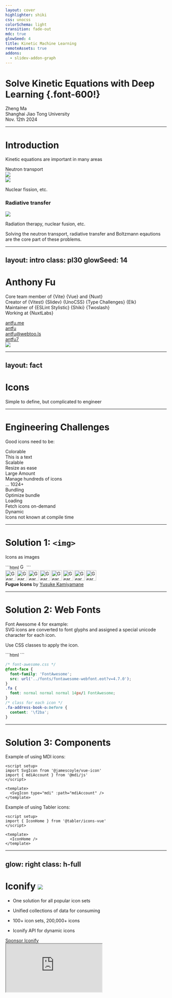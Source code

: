 ```yaml
---
layout: cover
highlighter: shiki
css: unocss
colorSchema: light
transition: fade-out
mdc: true
glowSeed: 4
title: Kinetic Machine Learning
remoteAssets: true
addons:
  - slidev-addon-graph
---
```


# Solve Kinetic Equations with Deep Learning {.font-600!}

<div flex="~ col gap-2">
  <div text-left text-2xl op75>Zheng Ma</div>
  <div text-left text-sm op50>Shanghai Jiao Tong University</div>
  <div text-sm op50>Nov. 12th 2024</div>
</div>

---

# Introduction

Kinetic equations are important in many areas

<div grid="~ cols-2 gap-4">
  <div flex="~ col gap-2" items-center>
    <div text-blue-8 text-2xl>Neutron transport</div>
    <div flex fg-blue border="~ main rounded-lg" z-100>
      <img src="/kinetic/nte.png" fill-blue z--1>
    </div>
    <img src="/kinetic/nte.png">
    <p>Nuclear fission, etc.</p>
  </div>
  <div flex="~ col gap-1" items-center>
    <h3 text-green-2>Radiative transfer</h3>
    <img src="/kinetic/rte.png" rounded-lg h-50 border="~ green/50 shadow-xl">
    <p>Radiation therapy, nuclear fusion, etc.</p>
  </div>
</div>

<div border="~ green/50 rounded-lg shadow-xl" bg-green:10 items-center h-40>
<div text-green text-center mt-5 py2 text-2xl>Solving the neutron transport, radiative transfer and Boltzmann eqautions are the core part of these problems.</div>
</div>

---
layout: intro
class: pl30
glowSeed: 14
---

# Anthony Fu

<div class="[&>*]:important-leading-10 opacity-80">

Core team member of {Vite} {Vue} and {Nuxt}<br>
Creator of {Vitest} {Slidev} {UnoCSS} {Type Challenges} {Elk}<br>
Maintainer of {ESLint Stylistic} {Shiki} {Twoslash}<br>
Working at {NuxtLabs}<br>

</div>

<div my-10 w-min flex="~ gap-1" items-center justify-center>
  <div i-ri-user-3-line op50 ma text-xl />
  <div><a href="https://antfu.me" target="_blank" class="border-none! font-300">antfu.me</a></div>
  <div i-ri-github-line op50 ma text-xl ml4/>
  <div><a href="https://github.com/antfu" target="_blank" class="border-none! font-300">antfu</a></div>
  <div i-ri-mastodon-line op50 ma text-xl ml4 />
  <div><a href="https://m.webtoo.ls/@antfu" target="_blank" class="border-none! font-300">antfu@webtoo.ls</a></div>
  <div i-ri-twitter-x-line op50 ma text-xl ml4/>
  <div><a href="https://twitter.com/antfu7" target="_blank" class="border-none! font-300">antfu7</a></div>
</div>

<img src="https://antfu.me/avatar.png" rounded-full absolute top-38 right-15 w-40 />

---
layout: fact
---

# Icons

<div v-click text-2xl  mt5 text-shadow-2xl op75>Simple to define, but complicated to engineer</div>

<IconsBurst />

<!--
So, let's first talk about icons in general.

So, what are icons? [click] To me, they are tiny image assets that represent graphics, making functionality easier to identify and understand, while also making the UI more interesting and engaging.

However, icons are not just images; they come with unique requirements based on their usage.

[click] I'd say, while the concept of icons is simple, engineering them correctly is quite complicated.

Here, you can see many icons from different collections, each with its own properties and requirements. Let's break them down from an engineering perspective.
-->

---

# Engineering Challenges
Good icons need to be:

<div grid="~ gap-4 gap-y-15 cols-3" py10 w-max>

<div v-click flex="~ col gap-1"  border="~ rose/50 rounded-lg" bg-rose:10 pl4 py3>
  <div flex="~ gap-1 items-center" text-3xl ml--1>
    <div text-pink-9 text-4xl i-ph-palette-duotone />
    <div text-pink9>Colorable</div>
  </div>
  <div text-base op50 mb1>This is a text</div>
  <div flex="~ gap-2 items-end" items-center>
    <div i-ph-backpack-duotone text-blue />
    <div i-ph-tree-palm-duotone text-green />
    <div i-ph-sparkle-duotone text-yellow />
    <div i-ph-beach-ball-duotone text-rose />
    <div i-ph-balloon-duotone text-red />
  </div>
</div>

<div v-click flex="~ col gap-1" border="~ purple/50 rounded-lg" bg-purple:10 pl4 py3>
  <div flex="~ gap-1 items-center" text-3xl ml--1>
    <div text-purple9 text-4xl  i-ph-arrows-in-simple-duotone />
    <div text-purple9>Scalable</div>
  </div>
  <div text-base op60 mb1 mb--1>Resize as ease</div>
  <div flex="~ gap-2 items-end">
    <div i-ph-at-duotone text-base />
    <div i-ph-at-duotone text-lg />
    <div i-ph-at-duotone text-2xl />
    <div i-ph-at-duotone text-4xl />
  </div>
</div>

<div v-click flex="~ col gap-1" border="~ blue/50 rounded-lg" bg-blue:10 pl4 pr5 py3>
  <div flex="~ gap-1 items-center" text-3xl ml--1>
    <div text-blue text-4xl i-ph-users-four-duotone />
    <div text-blue3>Large Amount</div>
  </div>
  <div text-base op60 mb1>Manage hundreds of icons</div>
  <div flex="~ gap-2 items-center">
    <div i-ph-user-duotone />
    <div i-ph-user-circle-duotone />
    <div i-ph-user-rectangle-duotone />
    <div i-ph-user-switch-duotone />
    <div i-ph-users-three-duotone />
    <span text-sm>... 1024+</span>
  </div>
</div>

<div v-click flex="~ col gap-1">
  <div flex="~ gap-1 items-center" text-3xl ml--1>
    <div text-amber text-4xl i-ph-cube-duotone/>
    <div text-amber3>Bundling</div>
  </div>
  <div text-base op60 mb1>Optimize bundle</div>
  <div flex="~ gap-2 items-center">
    <div i-ph-image-duotone />
    <div i-ph-text-aa-duotone />
    <div i-ph-file-svg-duotone />
    <div i-ph-circles-three-plus-duotone />
  </div>
</div>

<div v-click flex="~ col gap-1" item-center>
  <div flex="~ gap-1 items-center" text-3xl ml--1>
    <div text-violet text-4xl i-ph-network-duotone />
    <div text-violet3>Loading</div>
  </div>
  <div text-base op60 mb1>Fetch icons on-demand</div>
  <div flex="~ gap-2 items-center">
    <div i-ph-circle-dashed-duotone />
    <div i-ph-triangle-dashed-duotone />
    <div i-ph-folder-simple-dotted-duotone />
    <div i-ph-circle-duotone />
    <div i-ph-triangle-duotone />
    <div i-ph-folder-simple-duotone />
  </div>
</div>

<div v-click flex="~ col gap-1">
  <div flex="~ gap-1 items-center" text-3xl ml--1>
    <div text-rose text-4xl i-ph-hand-deposit-duotone />
    <div text-rose3>Dynamic</div>
  </div>
  <div text-base op60 mb1>Icons not known at compile time</div>
  <div flex="~ gap-2 items-center">
    <div i-ph-cloud-arrow-down-duotone />
    <div i-mdi-cloud-arrow-down-outline />
    <div i-mdi-cloud-download />
    <div i-tabler-cloud-download />
    <div i-iconamoon-cloud-download-duotone />
  </div>
</div>

</div>

<!--
Rendering good icons comes with a few challenges beyond just displaying plain images.

[click] First, we need icons to be colorable. Most icons are monochrome, but they often need to adapt their colors based on the context, such as switching between light and dark modes. It's ideal if we can change their colors on the fly, so we don't have to design multiple versions of the same icon.

[click] Similarly, icons should be scalable. They need to fit different screen sizes or UI elements without losing quality. It would be great if we could resize them easily.

[click] Besides rendering, we also need to think about how we deliver icons. Icon sets usually include a large number of icons to cover various needs, but we rarely use all of them in a single page or app.

[click] To improve performance and save bandwidth, we need to consider how we bundle them. How flexible and granular can we be in splitting the icon sets into chunks? Should we create chunks based on how commonly icons are used, or can we be granular enough to only ship the icons we actually use?

[click] After bundling, we need to decide how to load the icons. Should we include them in the same bundle as the client app, or as separate lazy-loaded chunks?

[click] Finally, we need the capability to load icons dynamically, especially for user-provided data that we don't know about at build time.

These are some of the key challenges we face with icons. Depending on your use case, you might only need to address some of them. But when creating tools, we aim to find a good balance to support as many scenarios as possible. So, let's explore the solutions available for icons and compare their pros and cons.
-->

---

# Solution 1: `<img>`

Icons as images

<v-click>
```html
<img src="/icons/fugue/gear.png" alt="Gear" width="16" height="16" />
```
</v-click>

<div flex="~ items-start col" mt2 w-max v-click>
<div flex="~ gap-3" bg-white:75 px4 py2 rounded w-max>
<img src="/icons/fugue/gear.png" image-render-pixel alt="Gear" width="32" height="32" />
<img src="/icons/fugue/graphic-card.png" image-render-pixel alt="Gear" width="32" height="32" />
<img src="/icons/fugue/folder-open-feed.png" image-render-pixel alt="Gear" width="32" height="32" />
<img src="/icons/fugue/home-medium.png" image-render-pixel alt="Gear" width="32" height="32" />
<img src="/icons/fugue/image-map.png" image-render-pixel alt="Gear" width="32" height="32" />
<img src="/icons/fugue/inbox-document-music-playlist.png" image-render-pixel alt="Gear" width="32" height="32" />
<img src="/icons/fugue/download-mac-os.png" image-render-pixel alt="Gear" width="32" height="32" />
<img src="/icons/fugue/drive-disc-blue.png" image-render-pixel alt="Gear" width="32" height="32" />
</div>
<div text-xs mt1 self-end op50><b>Fugue Icons</b> by <a href="https://p.yusukekamiyamane.com/">Yusuke Kamiyamane</a></div>
</div>

<ProsCons
  :pros="[
    'Simple, mo additional setup',
    'Native browser support',
    'No runtime dependency',
  ]"
  :cons="[
    'No color control',
    'Pixelated on scaling',
    'Large amount of requests',
    'Flash of invisible icons',
    'Verbose to write',
    'Assets & paths management'
  ]"
/>

<!--
Let's start with the most straightforward solution: using the image tag. This was pretty much the only option in the early days of the web.

You'd host your image assets somewhere, [click] and then use an image tag to link to that image, specifying its width and height.

[click] Here are some examples from back in the day. Personally, I'm a big fan of pixel art and love this retro style.

[click] There are definitely some advantages to this approach. It's very simple, requires no setup or runtime dependencies, and works natively in browsers.

[click] However, there are also quite a few drawbacks. Images can become pixelated, meaning we don't have any color control and they don't scale well. Each icon being a separate image file results in many network requests, which could be slow, especially back in the days of HTTP 1.1. Before the image is downloaded, you might see a flash of invisible icons, which can hurt the user experience. Lastly, it's quite verbose to write, as you need to specify the full path of the image and manage the relative paths.

Given these downsides, it's no surprise that this approach is rarely used on websites today.
-->

---

# Solution 2: Web Fonts

<div grid="~ cols-2 gap-2">

<div flex="~ col gap-2">

<div op60>Font Awesome 4 for example:</div>

<div v-click>
SVG icons are converted to font glyphs and assigned a special unicode character for each icon.

Use CSS classes to apply the icon.
</div>

<v-click>
```html
<i class="fa fa-address-book-o" aria-hidden="true"></i>
```
</v-click>

</div>

<div text-sm v-click>

```css
/* font-awesome.css */
@font-face {
  font-family: 'FontAwesome';
  src: url('../fonts/fontawesome-webfont.eot?v=4.7.0');
}
.fa {
  font: normal normal normal 14px/1 FontAwesome;
}
/* class for each icon */
.fa-address-book-o:before {
  content: '\f2ba';
}
```
</div>

</div>

<ProsCons
  :pros="[
    'Easy to use',
    'Colorable',
    'Scalable, SVG based',
    'Single request',
  ]"
  :cons="[
    'Large font file, all icons loaded upfront',
    'Hard to customize',
    'Flash of invisible icons',
  ]"
/>

<!--
Then Web Fonts becomes the second solution. As fonts are by natural vectorized and colorable, it's soon be chosen to serve icons.

[click] Usually the iconset providers will compile their icons into a special font file, that assign a special unicode character to represnet each icon. Accompany with a CSS file to set the unicode value for each icon classes.

[click] The usage would be looked like this.

[click] Underneath, the CSS file would looks a bit like this. A common style selector, and then selectors for each icons to their assigned unicode value.

[click] The adventages of this approach is that it's easy to use, colorable, scalable, and only requires a single request to load all icons.

[click] However, the downside is that it requires a large font file to load all icons upfront, which can be slow. It's also hard to customize the icon set, and you might see a flash of invisible icons before the font is loaded because there are no fallback fonts.
-->

---

# Solution 3: Components

<div grid="~ cols-2 gap-4">

<div flex="~ col gap-1" v-click>

<div op50>
Example of using MDI icons:
</div>

```vue
<script setup>
import SvgIcon from '@jamescoyle/vue-icon'
import { mdiAccount } from '@mdi/js'
</script>

<template>
  <SvgIcon type="mdi" :path="mdiAccount" />
</template>
```

</div>

<div flex="~ col gap-1" v-click>

<div op50>
Example of using Tabler icons:
</div>

```vue
<script setup>
import { IconHome } from '@tabler/icons-vue'
</script>

<template>
  <IconHome />
</template>
```

</div>

</div>

<ProsCons
  :pros="[
    'Colorable, Scalable',
    'Full features of SVG',
    'No requests, no flash of invisible icons',
    'SSR friendly',
  ]"
  :cons="[
    'Creates a lot of SVG DOM elements',
    'Bundle size',
    'Requires specific integration support',
    'Vendor lock-in, hard to switch',
  ]"
/>

<!--
And then, with frontend frameworks comes to the game, reuse HTML elements because a lot easier. People came up with the idea of directly inline the SVG tags as component.

For iconsets to support this approach, they often comes with packages to provide their wrappers for each framework.

[click] For example, MDI icons use a shared component and provide icon data as a pros, while [click] Tablar icons provide component for each icon.

[click] Because they are SVGs, they are colorable, scalable, and have all the features of SVGs. Usually people bundles icon into the app, so there are no additional networks requests, and it's even SSR friendly and visible at the first render.

[click] However, the downsides are that it creates a lot of SVG DOM elements, which can hurt the performance when you have a lot of icons. It also increases the bundle size, and requires specific integration support for each icon set and framework combinations. This implies a level of vendor lock-in, making it hard to switch to another icon set or framework.

And to be fair, these trade-offs are already quite a good deal, many projects are using this approach today as you don't really switch icon sets or frameworks very often.
-->

---
glow: right
class: h-full
---

<div grid="~ cols-2" w-full h-full>
<div>

# Iconify <img src="/logo-iconify.svg" inline-block ml4 />

<div h-15 />
<v-clicks>

- One solution for all popular icon sets

- Unified collections of data for consuming
- 100+ icon sets, 200,000+ icons
- Iconify API for dynamic icons

</v-clicks>

<div v-click pt4>
  <a
    href="https://iconify.design/sponsors/"
    target="_blank"
    flex="~ inline gap-2 items-center"
    border="~ solid! rose/50! rounded-lg"
    text-rose
    hover="text-rose! bg-rose/10"
    class="group px2.5 py1 transition-all duration-200 ease-out no-underline! border-main rounded inline-block"
  >
    <div
    i-ph-heart-fill
      transition-all duration-200 ease-out
    />
    Sponsor Iconify
  </a>
</div>

</div>
<iframe v-click
  src="https://iconify.design/getting-started/"
  onload="this.style.visibility = 'visible';"
  scale-60 origin-top-right absolute right-0 top-0 bottom-0 w="90%" h="200%"
/>
</div>

<!--
Talking about vender lock-in, I'd like to bring up this open source project called Iconify.

[click] Iconify is a unified icon framework that provides a single solution for all popular icon sets.

[click] It offers a unified collection of data for consuming, [click] and supports over 100 open source icon sets with more than 200,000 icons.

[click] They even provides an server API for your to fetch icons dynamically. Any icon is just one request away.

The solutions we are going to talk later on are all built on top of it, meaning that you don't need to worries about the iconset support anymore and can switch to any iconset or even mix them with zero migration needed.

[click] Iconify really did the heavy lifting works underneath to collect and normalize all those icons, which I would invite you to sponsor Iconify on GitHub or Open Collective to support their work if you are benefit from its ecosystem.
-->

---

<div flex="~ gap-4 items-end">
<h1 class="m0!">Icônes</h1>
<a href="https://icones.js.org/" target="_blank" class="border-none! font-300" op50>icones.js.org</a>
</div>

<iframe src="https://icones.js.org/" class="w-185% absolute left-10 bottom-0 h-230 rounded-t-xl shadow" border="3 main" scale-50 origin-left-bottom />

<!--

Here I also made an icon explorer for Iconify called Icônes. You can browser all the icons from Iconify collection, copy or download them as ease. The URL is icon-e-s.js.org
-->

---

# Solution 4: Iconify Runtime

<div grid="~ cols-2 gap-14">
<div flex="~ col gap-2">
<div op75 v-click>Import the Iconify library on entry (or CDN):</div>
<div v-after>
```ts
import 'iconify-icon'
```
</div>

<div op75 v-click>Usage as Web Components:</div>
<div v-after>
```html
<iconify-icon icon="mdi:home"></iconify-icon>
```
</div>

<div op75 v-click>Upon usage, iconify will fetch the icon from their API to render it.</div>
</div>
</div>

<img v-after src="/screenshot-iconify.png" abs-tr w-110 top-25 right-14 bg-gray:5 border="~ main rounded" />

<ProsCons
  :pros="[
    'Support dynamic icons on-demand',
    'Does not require build setup',
    'Benfits of using SVG icons',
  ]"
  :cons="[
    'Runtime dependency',
    'Flash of invisible icons',
    'Requires cross site network requests',
    'Not SSR nor PWA friendly',
  ]"
/>

<!--
So back to the solutions we were talking about, Iconify also comes with it's own runtime solution. That you can simply [click] import the library and [click] use any icons as an web components.

[click] Under the hood, the component will send requests to the Iconify API, and the api will serve the needed icons from the massive icons collection.

[click] This is a great fit for rendering icons from user provided content or some other dynamic content that you don't know at build time. And it's super easy to setup, that you can even use it as a CDN without any build tools.

[click] The downsides are that it would add a runtime dependencies, that your icons will only renders after JavaScript is loaded and the icon get fetched. This also would not work for SSR and cache layers like PWA.
-->

---

# Solution 5: On-demand Components

Introduce of <Repo name="unplugin/unplugin-icons" hide-owner />

<div grid="~ cols-[1fr_1fr] gap-8">
<div v-click>

```vue
<script setup>
import IconAccessibility from '~icons/carbon/accessibility'
import IconAccountBox from '~icons/mdi/account-box'
// ...any icons, bundles on-demand
</script>

<template>
  <IconAccessibility />
  <IconAccountBox style="font-size: 2em; color: red" />
</template>
```

</div>
<UnpluginIconsExample v-click text-sm />
</div>

<ProsCons
  :pros="[
    'All benifits of using SVG icons',
    'Use any icons, and bundle for what you use',
    'Supports most of the popular frameworks',
    'Optional auto-import',
  ]"
  :cons="[
    'Creates a lot of SVG DOM elements',
    'Bundle size',
    'Only work for build-time known icons',
  ]"
/>

<!--
With the unified interface from Iconify, combining with Vite's on-demand approach, we made `unplugin-icons` that supports you to [click] import any icons on-demand as components.

Because it's an unplugin, it supports all popular build tools including Vite, webpack and rspack etc. We provide compiler for all popular frameworks like Vue, React, Svelte, Solid etc. And with Iconify, we make it possible to have one single solution for any framework to use any icons. [click] Estimate the vendor-lockin on your choices of icons.

So, because this is still fundentamally the same technique as the previous component icons solution. [click] We share the same pros and cons. The difference is that with build tools integrated, we are able to serve the full collections of Iconify while only ship the icons you actually used. [click] However, at runtime we still have the concern of DOM elements and so on.
-->

---

# Solution 6: Pure CSS Icons

Create icons with only CSS, with inline SVG as data URL

<div grid="~ cols-2 gap-5">

<div v-click>

```css
.i-ph-acorn-duotone {
  mask-image: url(data:...) no-repeat;
  mask-size: 100% 100%;
  background: currentColor;
  height: 1em;
  width: 1em;
}
```
```html
<div class="i-ph-acorn-duotone"></div>
```

</div>

<div grid="~ cols-[max-content_1fr] gap-x-4 gap-y-3" text-lg h-max v-click>
  <div text-sm op50 text-right>Carbon</div>
  <div flex="~ gap-1">
    <div i-carbon:chart-multitype />
    <div i-carbon:network-4 />
    <div i-carbon:wind-gusts />
    <div i-carbon:collaborate />
    <div i-carbon:character-decimal />
  </div>

  <div text-sm op50 text-right>Tabler</div>
  <div flex="~ gap-1">
    <div i-tabler:building-carousel />
    <div i-tabler:circle-square />
    <div i-tabler:cut />
    <div i-tabler:device-tablet />
    <div i-tabler:color-swatch from-red via-yellow to-green bg-gradient-to-r />
  </div>

  <div text-sm op50 text-right>Phosphor</div>
  <div flex="~ gap-1">
    <div i-ph:airplane-takeoff-duotone />
    <div i-ph:alien-duotone />
    <div i-ph:tree-view-duotone />
    <div i-ph:arrow-circle-left-duotone text-green />
    <div i-ph:umbrella-duotone text-blue />
  </div>

  <div text-sm op50 text-right>Twemoji</div>
  <div flex="~ gap-1">
    <div i-twemoji:grinning-face-with-smiling-eyes />
    <div i-twemoji:face-in-clouds />
    <div i-twemoji:weary-cat />
    <div i-twemoji:teacup-without-handle />
    <div i-twemoji:books />
  </div>

  <div text-sm op50 text-right>Catppuccin</div>
  <div flex="~ gap-1">
    <div i-catppuccin:javascript />
    <div i-catppuccin:vite />
    <div i-catppuccin:nuxt />
    <div i-catppuccin:unocss />
    <div i-catppuccin:eslint />
  </div>

  <div text-sm op50 text-right>Spinners</div>
  <div flex="~ gap-1">
    <div i-svg-spinners-180-ring-with-bg />
    <div i-svg-spinners-bars-rotate-fade />
    <div i-svg-spinners-bars-scale-fade />
    <div i-svg-spinners-pulse-3 />
    <div i-svg-spinners-blocks-shuffle-3 />
  </div>
</div>

</div>

<ProsCons
  :pros="[
    'Colorable, Scalable',
    'One DOM element per icon',
    'No requests, no flash of invisible icons',
    'Zero runtime',
    'SSR friendly',
  ]"
  :cons="[
    'Only work for build-time known icons',
    'Cannot change elements inside icons',
  ]"
/>

<!--
As a side-effect of creating UnoCSS, I discovered that it's possible to embed icons entirely in CSS, leading to the solution of Pure CSS Icons.

[click] This method inlines SVG icons as data URLs and provides a single class to display the icons. [click] With some tweaks, the icons become colorable, scalable, and even capable of displaying SVG animations.

[click] Browsers can cache the CSS rules, and each icon only requires one DOM element to render. This approach ships the icons in a single CSS file with no additional requests. Since it's pure CSS, the icons display along with the rest of your UI, require zero runtime, and work naturally with SSR - your server doesn't need any extra work on the  server side.

[click] The only downsides are the lack of full customization for elements inside the SVG and the need to bundle icons at build-time, which isn't dynamic.

I highly recommend this approach for most cases where you don't need to dynamically render user-provided icons. In my opinion, it's the most well-rounded solution so far. If you use UnoCSS, install the icon presets, and you will be able use this feature just like any other utility class.
-->

---
layout: center
glow: top
hide: true
---

<div grid="~ cols-[max-content_1fr] gap-18">

<div flex="~ col justify-center">

## Solutions

1. `<img>`
1. Web Fonts
1. Components
1. On-demand Components
1. Iconify Runtime
1. Pure CSS Icons

</div>

<div flex="~ col items-center justify-center">
  <img src="/meme-choice-both-1.png" class="w-120" v-click transition duration-400 :class="$clicks < 2 ? 'translate-y-20' : ''" />
  <img src="/meme-choice-both-2.png" class="w-120" v-click forward:delay-300 />
</div>
</div>

---

<h1 text-center flex="~ col gap-1 items-center" py5>
<div flex="~ gap-2 items-center" font-bold><div i-logos-nuxt-icon text-3xl /> Integrate Icons to Nuxt</div>
</h1>

<div grid="~ cols-[1fr_max-content_1fr] gap-8" px-10 mt4>

<div flex="~ col gap-6" py2 transition duration-500 :class="$clicks < 6 ? 'translate-x-55' : 'translate-x-20'">
  <div
    v-click
    op50 font-bold uppercase text-sm tracking-0.2em text-right
    transition duration-500 :class="$clicks < 6 ? 'translate-x--15' : ''"
  >Integrations Challenges</div>

  <div v-click flex="~ col gap-1">
    <div flex="~ gap-2">
      <div text-2xl i-ph-arrows-split-duotone text-red />
      <div>SSR / CSR</div>
    </div>
    <div text-sm op60>Seamlessly support both modes, no flashes</div>
  </div>
  <div v-click flex="~ col gap-1">
    <div flex="~ gap-2">
      <div text-2xl i-ph-newspaper-duotone text-amber />
      <div>Dynamic Icons</div>
    </div>
    <div text-sm op60>Support dynamic known icons, e.g. from Nuxt Content</div>
  </div>
  <div v-click flex="~ col gap-1">
    <div flex="~ gap-2">
      <div text-2xl i-ph-speedometer-duotone text-green />
      <div>Performant</div>
    </div>
    <div text-sm op60>No compromise on performance</div>
  </div>
  <div v-click flex="~ col gap-1">
    <div flex="~ gap-2">
      <div text-2xl i-ph-compass-tool-duotone text-blue />
      <div>Custom Icons</div>
    </div>
    <div text-sm op60>Support loading user-provided custom icons</div>
  </div>
</div>

<div w-1px h-full border="l main" translate-x-25 v-click />

<div flex="~ col gap-6" py2 translate-x-25>
  <div op50 font-bold uppercase text-sm tracking-0.2em v-after>Solutions</div>

  <div flex="~ col" mt4 v-click>
    <div>Iconify Runtime</div>
    <div flex="~ gap-1 items-center" text-green ml3>
      <div i-ph-check-duotone />
      Dynamic Icons
    </div>
    <div flex="~ gap-1 items-center" text-rose ml3>
      <div i-ph-x-duotone />
      No SSR
    </div>
     <div flex="~ gap-1 items-center" text-rose ml3>
      <div i-ph-x-duotone />
      No Custom Icons
    </div>
  </div>

  <div flex="~ col" v-click>
    <div>CSS Icons</div>
    <div flex="~ gap-1 items-center" text-green ml3>
      <div i-ph-check-duotone />
      SSR / CSR
    </div>
    <div flex="~ gap-1 items-center" text-green ml3>
      <div i-ph-check-duotone />
      Perfoment
    </div>
    <div flex="~ gap-1 items-center" text-rose ml3>
      <div i-ph-x-duotone />
      No Dynamic Icons
    </div>
  </div>
</div>

</div>

<!--
Finally, let's talk about Nuxt. Our goal with Nuxt is to provide seamless solutions that cover as many use cases as possible.

[click] Let's quickly go over the integration challenges we faced to make Nuxt Icon comprehensive.

[click] First, we need to support both SSR and CSR, as they are core features of Nuxt. We want to ensure that icons render without any flashes for the best user experience.

[click] We also want to support dynamic icons, such as those from Nuxt Content, allowing you to use icons from your content data.

[click] Performance is crucial, so we need to ensure that our solution doesn't compromise on speed.

[click] Lastly, we want to support custom icons. In addition to the thousands of icons from Iconify, users should be able to load their custom icons using the same syntax.

With these requirements in mind, [click] let's compare the solutions we discussed earlier.

[click] For dynamic icons, the Iconify Runtime seems to be the only option. However, it doesn't work perfectly with SSR and doesn't support custom icons, as the requests go to Iconify's servers, which aren't aware of our local setup.

[click] On the other hand, CSS Icons are performant and work well with SSR, but they don't support dynamic icons.

[pause a bit]
-->

---
layout: center
---

<div flex="~ col items-center justify-center">
  <img src="/meme-choice-both-1.png" class="w-130" transition duration-400 :class="$clicks < 1 ? 'translate-y-20' : ''" />
  <img src="/meme-choice-both-2.png" class="w-130" v-click forward:delay-300 />
</div>

<!--
So, which should we choose? That's tough as we seems to either option we are trading off something we need.

Ummm, so, [click] why don't we choose both?
-->

---

# Dual Rendering Modes

<div grid="~ cols-2 gap-10">
<div flex="~ col gap-2">

<div op75>CSS Mode</div>

```vue
<Icon mode="css" name="ph:arrow-down-duotone" />
```

<div i-ph:arrow-down-duotone mxa v-click />
<div v-after>

```vue
<div class="i-ph-arrow-down-duotone iconify"></div>
```

```css
.i-ph-arrow-down-duotone {
  mask-image: url(data:...) no-repeat;
  background: currentColor;
  /* ... */
}
```

</div>
</div>
<div flex="~ col gap-2">

<div op75>SVG Mode</div>

```vue
<Icon mode="svg" name="ph:arrow-down-duotone" />
```

<div i-ph:arrow-down-duotone mxa v-click />
<div v-after>

```html
<svg class="iconify" viewBox="0 0 24 24">
  <path d="M3 12h18M13 5l7 7-7 7"></path>
  <!-- ... -->
</svg>
```

</div>
</div>
</div>

<div absolute left-0 right-0 bottom-0 p14 flex>
  <div text-center mt10 text-orange bg-orange:10 rounded px4 p2 ma v-click>
  Both mode can be serialized on SSR with no runtime cost
  </div>
</div>

<!--
First, to ease out the trade-off of rendering approach, in Nuxt Icon, we provided an `<Icon>` component that supports both CSS and SVG Mode - both are SSR friendly. Deps on how much customize you need, you can switch between to mode per icon.

[click] For CSS Mode, the icon will ben included in the CSS from SSR.

[click] While for the SVG mode, the icon will be flatten as inlined HTML during SSR.

[click] Both approach allows icon to be rendered at the initial screen without runtime cost.
-->

---

# Bundles

<div grid="~ cols-3 gap-10">

<div flex="~ col gap-2" v-click="3" transition duration-500 :class="$clicks < 5 ? 'translate-x-35' : ''">

<div op75>Bundles to client</div>

<div border="y main" py2>
  <div flex="~ gap-2 items-center" text-green-2>
    <div i-ph-plus-circle-duotone text-green flex-none />
    No additional requests
  </div>
   <div flex="~ gap-2 items-center" text-green-2>
    <div i-ph-plus-circle-duotone text-green flex-none />
    Renders instantly
  </div>
  <div flex="~ gap-2 items-center" text-rose-2>
    <div i-ph-minus-circle-duotone text-rose flex-none  />
    Bundle size is a concern
  </div>
  <div flex="~ gap-2 items-center" text-rose-2>
    <div i-ph-minus-circle-duotone text-rose flex-none  />
    Only known icons
  </div>
</div>

<div v-click="4" flex="~ col gap-2" border="~ main rounded" p3 pt5 mt5 bg-yellow:10 relative>
  <div text-sm border="~ main rounded" bg-hex-33290a text-yellow5 absolute top--3 left-2 px2>Client Bundle</div>
  <div flex="~ gap-1">
    <div i-tabler:home />
    <div i-tabler:user />
    <div i-tabler:star />
    <div i-tabler:settings />
    <div i-tabler:inbox />
  </div>
</div>

<div op75 v-click="4">
Bundles only the static known icons on-demand
</div>

</div>

<div flex="~ col gap-2" v-click="5">

<div op75>Bundles to server</div>

<div border="y main" py2>
  <div flex="~ gap-2 items-center" text-green-2>
    <div i-ph-plus-circle-duotone text-green flex-none />
    Bundle size insensitive
  </div>
  <div flex="~ gap-2 items-center" text-green-2>
    <div i-ph-plus-circle-duotone text-green flex-none />
    Can include full icon sets
  </div>
  <div flex="~ gap-2 items-center" text-green-2>
    <div i-ph-plus-circle-duotone text-green flex-none />
    No requests when SSR
  </div>
</div>

<div v-click="6" flex="~ col gap-2" border="~ main rounded" p3 pt5 mt5 bg-green:10 relative>
  <div text-sm border="~ main rounded" bg-hex-183E2C text-green5 absolute top--3 left-2 px2>Server Bundle</div>
  <div flex="~ gap-1 wrap items-center">
    <div i-tabler:circle-square />
    <div i-tabler:home-star />
    <div i-tabler:square-root-2 />
    <div i-tabler:calendar-week />
    <div i-tabler:building-carousel />
    <div i-tabler:shield-chevron />
    <div i-tabler:cube />
    <div i-tabler:cut />
    <div i-tabler:device-tablet />
    <div i-tabler:device-watch />
    <div i-tabler:bleach />
    <div i-tabler:brush />
    <div i-tabler:inbox />
    <div i-tabler:building-estate />
    <div i-tabler:topology-star-3 />
    <div i-tabler:layout-grid-remove />
    <div i-tabler:device-sd-card />
    <div i-tabler:rotate-rectangle />
    <div i-tabler:photo-square-rounded />
    <div i-tabler:new-section />
    <div i-tabler:toggle-right />
    <div i-tabler:helicopter />
    <div i-tabler:planet />
    <div i-tabler:circuit-diode />
    <div i-tabler:eggs />
    <div i-tabler:lollipop />
    <div i-tabler:pointer-bolt />
    <div i-tabler:u-turn-left />
    <div i-tabler:yoga />
    <div i-tabler:home-share />
    <div i-tabler:sparkles />
    <div i-tabler:world-longitude />
    <div i-tabler:cylinder />
  </div>

  <div text-sm op75 text-right mb--1>... 1452+</div>
</div>

<div v-click="6" op75>
Bundles full sets for frequently used icons, serve on-demand via SSR or client requests
</div>

</div>

<div flex="~ col gap-2" v-click="1"  transition duration-500 :class="$clicks < 5 ? 'translate-x--35' : ''">

<div op75>Fetch from Iconify</div>

<div border="y main" py2>
  <div flex="~ gap-2 items-center" text-green-2>
    <div i-ph-plus-circle-duotone text-green flex-none />
    All icons on-demand
  </div>
  <div flex="~ gap-2 items-center" text-rose-2>
    <div i-ph-minus-circle-duotone text-rose flex-none  />
    Additional requests
  </div>
  <div flex="~ gap-2 items-center" text-rose-2>
    <div i-ph-minus-circle-duotone text-rose flex-none  />
    Servers can be far away
  </div>
</div>

<div v-click="2" flex="~ col gap-2" border="~ main rounded" p3 pt5 mt5 bg-blue:10 relative>
  <div text-sm border="~ main rounded" bg-hex-1C3F48 text-blue5 absolute top--3 left-2 px2>Iconify API</div>
  <div flex="~ gap-1 wrap items-center">
    <div i-catppuccin:phrase />
    <div i-ph:password-duotone />
    <div i-mdi:bluetooth />
    <div i-ph:cards-duotone />
    <div i-catppuccin:workflow />
    <div i-mdi:shape-plus />
    <div i-twemoji:person-light-skin-tone-curly-hair />
    <div i-carbon:button-flush-left />
    <div i-catppuccin:toml />
    <div i-tabler:square-rotated-off />
    <div i-tabler:sort-descending-2-filled />
    <div i-catppuccin:dhall />
    <div i-carbon:3rd-party-connected />
    <div i-ph:ladder-simple />
    <div i-ph:person-simple-hike-duotone />
    <div i-tabler:battery-vertical-charging-2 />
    <div i-carbon:baggage-claim />
    <div i-ph:arrow-elbow-right-down />
    <div i-ri:coupon-4-line />
    <div i-ph:video-conference-duotone />
    <div i-ph:pint-glass />
    <div i-mdi:angularjs />
    <div i-ri:rotate-lock-line />
    <div i-twemoji:fishing-pole />
    <div i-mdi:file-percent />
    <div i-ri:shield-keyhole-line />
    <div i-carbon:stop-outline-filled />
    <div i-catppuccin:huff />
    <div i-catppuccin:vue />
    <div i-carbon:misuse-alt />
    <div i-ri:survey-line />
    <div i-tabler:lifebuoy />
    <div i-mdi:land-rows-vertical />
    <div i-ph:bag-duotone />
    <div i-carbon:mac-option />
    <div i-mdi:video-input-antenna />
    <div i-catppuccin:vitest />
    <div i-carbon:boolean />
    <div i-carbon:websheet />
    <div i-ph:lock-simple-open-duotone />
    <div i-ph:dots-three-circle />
    <div i-twemoji:winking-face-with-tongue />
    <div i-ri:creative-commons-nd-line />
    <div i-ph:octagon />
    <div i-mdi:human-greeting-variant />
    <div i-catppuccin:audio />
    <div i-ri:sd-card-line />
    <div i-ri:star-smile-line />
    <div i-catppuccin:mjml />
    <div i-mdi:file-find />
    <div i-tabler:circle-letter-p-filled />
    <div i-carbon:trash-can />
    <div i-carbon:paint-brush-alt />
    <div i-carbon:router-wifi />
    <div i-catppuccin:css-map />
    <div i-carbon:category-new />
    <div i-twemoji:horse-racing-medium-dark-skin-tone />
    <div i-twemoji:keycap-6 />
    <div i-ri:ghost-smile-line />
    <div i-ri:voice-recognition-line />
    <div i-uim-briefcase />
    <div i-ri:remote-control-2-line />
    <div i-tabler:lock-down />
    <div i-carbon:login />
    <div i-carbon:model-reference />
    <div i-rivet-icons-shopping-cart />
  </div>
  <span italic op75 text-sm text-center mb--1>~~ Everything ~~</span>
</div>

<div op75 v-click="6">
Fallback to serve as many icons as possible
</div>

</div>

</div>

<!--
Let's talk about dynamic icons and how we can optimize their loading.

[click] For dynamic icons, we can use Iconify's API, [click] which serves any icon on demand via network requests. The downside is that these API servers might be far from your users, causing delays.

[click] To improve this, if we know certain icons will always be used, we can bundle them directly into the client. This way, they render instantly without additional requests. [click] However, we can only do this for statically known icons. Bundling all possible icons would make the bundle size too large.

Since Nuxt is a full-stack framework, [click] we can find a middle ground by introducing a server bundle. On the server side, bundle size is less of an issue, [click] so we can include more icon sets. During SSR, these icons can be fetched quickly and sent to the client on demand. With this setup, we can use the Iconify API as a final fallback, ensuring high performance for commonly used icons while still being able to serve any icon from Iconify.
-->

---
clicks: 7
---

# Data Flow

Load icons efficiently while supporting dynamic icons

<DataflowGraph mt-15 />

<!--
Let's walk through the data flow to make it clearer.

[click] Wen can provide the icon id to the Icon component to use it. [click] The component first checks if the icon is already server-rendered. If it is, we stop there since the icon is already present.

[click] If not, then we will look up the client bundle for it. Most static-known icons will be there, so we can render them directly.

[click] For dynamic icons that aren't in the client bundle, the component will request them from our server endpoint. This endpoint is usually deployed along with your app and close to end users. [click] The server looks for the requested icons in the server bundle and serves them back to client. [click] We have caching on both the browser and API endpoints, so once an icon is requested, subsequent requests are much faster.

[click] If the server can't find the icon in its bundle, it requests the icon from Iconify and forwards it to the client. In this case, caching is also applied to speed up future requests.

With all these steps, we can load icons efficiently while supporting dynamic icons.
-->

---
glow: right
---

<div grid="~ cols-2 gap-4" h-full>
<div flex="~ col gap-2 items-center justify-center">
  <img src="/nuxt-icon.png" mix-blend-lighten ma />
</div>

<div flex="~ col gap-2 justify-center">

```bash
pnpm i -D @nuxt/icon
```

```ts
export default defineNuxtConfig({
  modules: [
    '@nuxt/icon'
  ]
})
```

```vue
<template>
  <Icon name="ph:arrow-down-duotone" />
</template>
```

</div>
</div>

<!--
So, that's the approach we've explored in Nuxt Icon v1.0. We believe we've found a balance that minimizes trade-offs, offering both a great user experience and flexibility.

Give it a try and let us know what you think! We're excited to hear your feedback!
-->

---
layout: center
class: "text-center pb-5"
---

# Thank You!

Slides can be found on [antfu.me](https://antfu.me)
